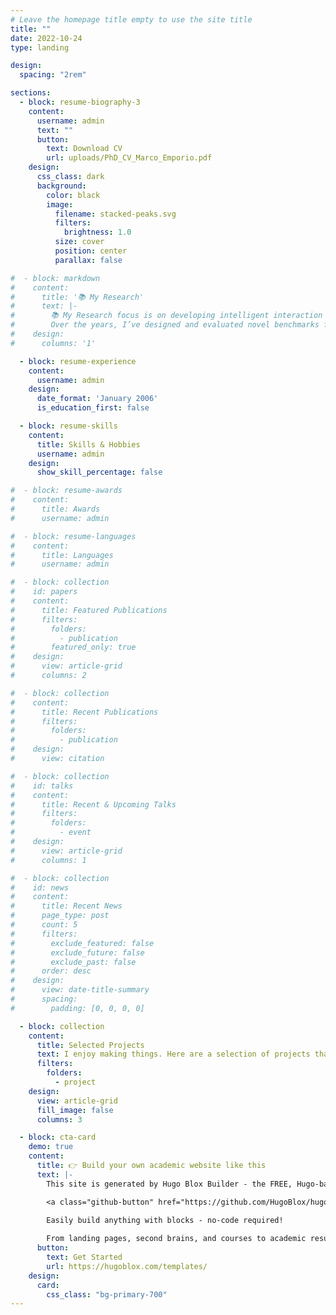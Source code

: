 ```yaml
---
# Leave the homepage title empty to use the site title
title: ""
date: 2022-10-24
type: landing

design:
  spacing: "2rem"

sections:
  - block: resume-biography-3
    content:
      username: admin
      text: ""
      button:
        text: Download CV
        url: uploads/PhD_CV_Marco_Emporio.pdf
    design:
      css_class: dark
      background:
        color: black
        image:
          filename: stacked-peaks.svg
          filters:
            brightness: 1.0
          size: cover
          position: center
          parallax: false

#  - block: markdown
#    content:
#      title: '📚 My Research'
#      text: |-
#        📚 My Research focus is on developing intelligent interaction systems that bridge the gap between humans and machines, with applications in Industry 4.0, human-robot collaboration, and immersive interfaces.
#        Over the years, I’ve designed and evaluated novel benchmarks for online 3D gesture recognition, created XR applications for remote monitoring and control, and collaborated internationally with academic and industrial partners. My work combines AI-driven methods (including deep learning and data augmentation) with a user-centered approach to interaction design.
#    design:
#      columns: '1'

  - block: resume-experience
    content:
      username: admin
    design:
      date_format: 'January 2006'
      is_education_first: false

  - block: resume-skills
    content:
      title: Skills & Hobbies
      username: admin
    design:
      show_skill_percentage: false

#  - block: resume-awards
#    content:
#      title: Awards
#      username: admin

#  - block: resume-languages
#    content:
#      title: Languages
#      username: admin

#  - block: collection
#    id: papers
#    content:
#      title: Featured Publications
#      filters:
#        folders:
#          - publication
#        featured_only: true
#    design:
#      view: article-grid
#      columns: 2

#  - block: collection
#    content:
#      title: Recent Publications
#      filters:
#        folders:
#          - publication
#    design:
#      view: citation

#  - block: collection
#    id: talks
#    content:
#      title: Recent & Upcoming Talks
#      filters:
#        folders:
#          - event
#    design:
#      view: article-grid
#      columns: 1

#  - block: collection
#    id: news
#    content:
#      title: Recent News
#      page_type: post
#      count: 5
#      filters:
#        exclude_featured: false
#        exclude_future: false
#        exclude_past: false
#      order: desc
#    design:
#      view: date-title-summary
#      spacing:
#        padding: [0, 0, 0, 0]

  - block: collection
    content:
      title: Selected Projects
      text: I enjoy making things. Here are a selection of projects that I have worked on over the years.
      filters:
        folders:
          - project
    design:
      view: article-grid
      fill_image: false
      columns: 3

  - block: cta-card
    demo: true
    content:
      title: 👉 Build your own academic website like this
      text: |-
        This site is generated by Hugo Blox Builder - the FREE, Hugo-based open source website builder trusted by 250,000+ academics like you.

        <a class="github-button" href="https://github.com/HugoBlox/hugo-blox-builder" data-color-scheme="no-preference: light; light: light; dark: dark;" data-icon="octicon-star" data-size="large" data-show-count="true" aria-label="Star HugoBlox/hugo-blox-builder on GitHub">Star</a>

        Easily build anything with blocks - no-code required!
        
        From landing pages, second brains, and courses to academic resumés, conferences, and tech blogs.
      button:
        text: Get Started
        url: https://hugoblox.com/templates/
    design:
      card:
        css_class: "bg-primary-700"
---
```

